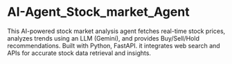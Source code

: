 # AI-Agent_Stock_market_Agent
This AI-powered stock market analysis agent fetches real-time stock prices, analyzes trends using an LLM (Gemini), and provides Buy/Sell/Hold recommendations. Built with Python, FastAPI. it integrates web search and APIs for accurate stock data retrieval and insights.

